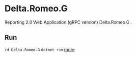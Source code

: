 # Delta.Romeo.G 
Reporting 2.0 Web Application (gRPC version) Delta.Romeo.G 
.  
## Run 
`cd Delta.Romeo.G` 
`dotnet run` 
[more](https://www.faesel.com/blog/dotnet-grpc-forgot-to-tell-you) 

